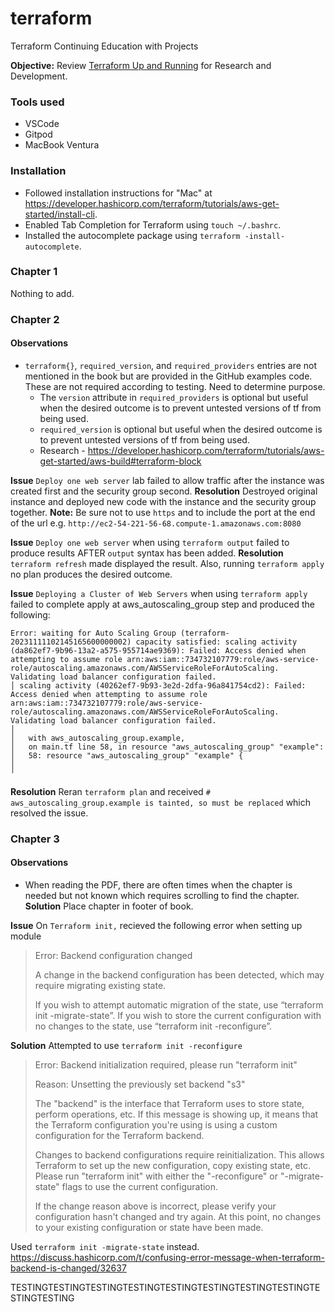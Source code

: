 # terraform
Terraform Continuing Education with Projects

**Objective:** Review [Terraform Up and Running](https://www.terraformupandrunning.com/) for Research and Development.

### Tools used
* VSCode 
* Gitpod
* MacBook Ventura

### Installation
* Followed installation instructions for "Mac" at https://developer.hashicorp.com/terraform/tutorials/aws-get-started/install-cli.
* Enabled Tab Completion for Terraform using `touch ~/.bashrc`.
* Installed the autocomplete package using `terraform -install-autocomplete`.

### Chapter 1
Nothing to add.

### Chapter 2
#### Observations 
- `terraform{}`, `required_version`, and `required_providers` entries are not mentioned in the book but are provided in the GitHub examples code. These are not required according to testing. Need to determine purpose.
    - The `version` attribute in `required_providers` is optional but useful when the desired outcome is to prevent untested versions of tf from being used. 
    - `required_version` is optional but useful when the desired outcome is to prevent untested versions of tf from being used. 
    - Research - https://developer.hashicorp.com/terraform/tutorials/aws-get-started/aws-build#terraform-block

**Issue** 
`Deploy one web server` lab failed to allow traffic after the instance was created first and the security group second.
**Resolution** 
Destroyed original instance and deployed new code with the instance and the security group together. 
**Note:** Be sure not to use `https` and to include the port at the end of the url e.g. `http://ec2-54-221-56-68.compute-1.amazonaws.com:8080`

**Issue** 
`Deploy one web server` when using `terraform output` failed to produce results AFTER `output` syntax has been added.
**Resolution** 
`terraform refresh` made displayed the result. Also, running `terraform apply` no plan produces the desired outcome. 

**Issue** 
`Deploying a Cluster of Web Servers` when using `terraform apply` failed to complete apply at aws_autoscaling_group step and produced the following:

```
Error: waiting for Auto Scaling Group (terraform-20231111102145165600000002) capacity satisfied: scaling activity (da862ef7-9b96-13a2-a575-955714ae9369): Failed: Access denied when attempting to assume role arn:aws:iam::734732107779:role/aws-service-role/autoscaling.amazonaws.com/AWSServiceRoleForAutoScaling. Validating load balancer configuration failed.
│ scaling activity (40262ef7-9b93-3e2d-2dfa-96a841754cd2): Failed: Access denied when attempting to assume role arn:aws:iam::734732107779:role/aws-service-role/autoscaling.amazonaws.com/AWSServiceRoleForAutoScaling. Validating load balancer configuration failed.
│ 
│   with aws_autoscaling_group.example,
│   on main.tf line 58, in resource "aws_autoscaling_group" "example":
│   58: resource "aws_autoscaling_group" "example" {
│ 
╵
```

**Resolution** 
Reran `terraform plan` and received `# aws_autoscaling_group.example is tainted, so must be replaced` which resolved the issue.

### Chapter 3
#### Observations 
- When reading the PDF, there are often times when the chapter is needed but not known which requires scrolling to find the chapter.
**Solution** Place chapter in footer of book.

**Issue**
On `Terraform init,` recieved the following error when setting up module
> Error: Backend configuration changed
>
> A change in the backend configuration has been detected, which may require migrating existing state.
>
> If you wish to attempt automatic migration of the state, use “terraform init -migrate-state”.
> If you wish to store the current configuration with no changes to the state, use “terraform init -reconfigure”.

**Solution**
Attempted to use `terraform init -reconfigure`
> Error: Backend initialization required, please run "terraform init"
> 
> Reason: Unsetting the previously set backend "s3"
> 
> The "backend" is the interface that Terraform uses to store state,
> perform operations, etc. If this message is showing up, it means that the
> Terraform configuration you're using is using a custom configuration for
> the Terraform backend.
> 
> Changes to backend configurations require reinitialization. This allows
> Terraform to set up the new configuration, copy existing state, etc. Please run
> "terraform init" with either the "-reconfigure" or "-migrate-state" flags to
> use the current configuration.
> 
> If the change reason above is incorrect, please verify your configuration
> hasn't changed and try again. At this point, no changes to your existing
> configuration or state have been made.

Used `terraform init -migrate-state` instead.
https://discuss.hashicorp.com/t/confusing-error-message-when-terraform-backend-is-changed/32637




TESTINGTESTINGTESTINGTESTINGTESTINGTESTINGTESTINGTESTINGTESTINGTESTING